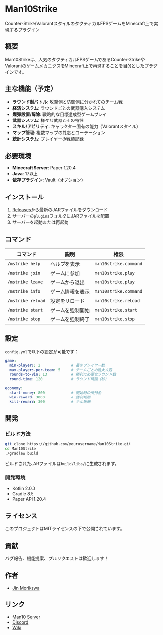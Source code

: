 # Man10Strike

Counter-Strike/ValorantスタイルのタクティカルFPSゲームをMinecraft上で実現するプラグイン

## 概要

Man10Strikeは、人気のタクティカルFPSゲームであるCounter-StrikeやValorantのゲームメカニクスをMinecraft上で再現することを目的としたプラグインです。

## 主な機能（予定）

- **ラウンド制バトル**: 攻撃側と防御側に分かれてのチーム戦
- **経済システム**: ラウンドごとの武器購入システム
- **爆弾設置/解除**: 戦略的な目標達成型ゲームプレイ
- **武器システム**: 様々な武器とその特性
- **スキル/アビリティ**: キャラクター固有の能力（Valorantスタイル）
- **マップ管理**: 複数マップの対応とローテーション
- **統計システム**: プレイヤーの戦績記録

## 必要環境

- **Minecraft Server**: Paper 1.20.4
- **Java**: 17以上
- **依存プラグイン**: Vault（オプション）

## インストール

1. [Releases](https://github.com/yourusername/Man10Strike/releases)から最新のJARファイルをダウンロード
2. サーバーの`plugins`フォルダにJARファイルを配置
3. サーバーを起動または再起動

## コマンド

| コマンド | 説明 | 権限 |
|---------|------|------|
| `/mstrike help` | ヘルプを表示 | `man10strike.command` |
| `/mstrike join` | ゲームに参加 | `man10strike.play` |
| `/mstrike leave` | ゲームから退出 | `man10strike.play` |
| `/mstrike info` | ゲーム情報を表示 | `man10strike.command` |
| `/mstrike reload` | 設定をリロード | `man10strike.reload` |
| `/mstrike start` | ゲームを強制開始 | `man10strike.start` |
| `/mstrike stop` | ゲームを強制終了 | `man10strike.stop` |

## 設定

`config.yml`で以下の設定が可能です：

```yaml
game:
  min-players: 2              # 最小プレイヤー数
  max-players-per-team: 5     # チームごとの最大人数
  rounds-to-win: 13           # 勝利に必要なラウンド数
  round-time: 120             # ラウンド時間（秒）

economy:
  start-money: 800            # 開始時の所持金
  win-reward: 3000            # 勝利報酬
  kill-reward: 300            # キル報酬
```

## 開発

### ビルド方法

```bash
git clone https://github.com/yourusername/Man10Strike.git
cd Man10Strike
./gradlew build
```

ビルドされたJARファイルは`build/libs/`に生成されます。

### 開発環境

- Kotlin 2.0.0
- Gradle 8.5
- Paper API 1.20.4

## ライセンス

このプロジェクトはMITライセンスの下で公開されています。

## 貢献

バグ報告、機能提案、プルリクエストは歓迎します！

## 作者

- [Jin Morikawa](https://github.com/yourusername)

## リンク

- [Man10 Server](https://man10.red)
- [Discord](https://discord.gg/yourdiscord)
- [Wiki](https://github.com/yourusername/Man10Strike/wiki)